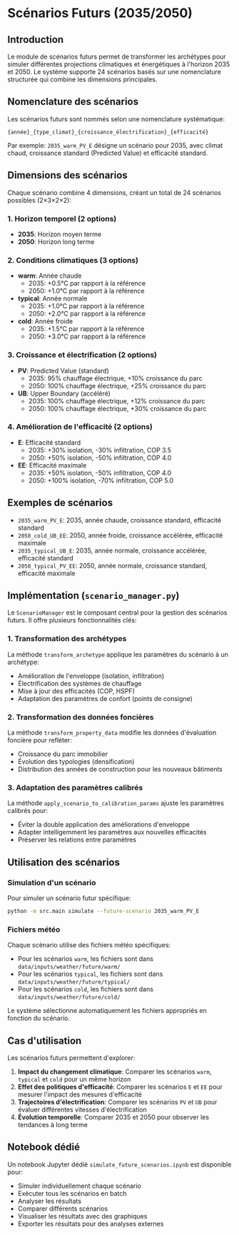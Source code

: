 # Scénarios Futurs (2035/2050)

## Introduction

Le module de scénarios futurs permet de transformer les archétypes pour simuler différentes projections climatiques et énergétiques à l'horizon 2035 et 2050. Le système supporte 24 scénarios basés sur une nomenclature structurée qui combine les dimensions principales.

## Nomenclature des scénarios

Les scénarios futurs sont nommés selon une nomenclature systématique:

```
{année}_{type_climat}_{croissance_électrification}_{efficacité}
```

Par exemple: `2035_warm_PV_E` désigne un scénario pour 2035, avec climat chaud, croissance standard (Predicted Value) et efficacité standard.

## Dimensions des scénarios

Chaque scénario combine 4 dimensions, créant un total de 24 scénarios possibles (2×3×2×2):

### 1. Horizon temporel (2 options)

- **2035**: Horizon moyen terme
- **2050**: Horizon long terme

### 2. Conditions climatiques (3 options)

- **warm**: Année chaude
  * 2035: +0.5°C par rapport à la référence
  * 2050: +1.0°C par rapport à la référence
- **typical**: Année normale
  * 2035: +1.0°C par rapport à la référence
  * 2050: +2.0°C par rapport à la référence
- **cold**: Année froide 
  * 2035: +1.5°C par rapport à la référence
  * 2050: +3.0°C par rapport à la référence

### 3. Croissance et électrification (2 options)

- **PV**: Predicted Value (standard)
  * 2035: 95% chauffage électrique, +10% croissance du parc
  * 2050: 100% chauffage électrique, +25% croissance du parc
- **UB**: Upper Boundary (accéléré)
  * 2035: 100% chauffage électrique, +12% croissance du parc
  * 2050: 100% chauffage électrique, +30% croissance du parc

### 4. Amélioration de l'efficacité (2 options)

- **E**: Efficacité standard
  * 2035: +30% isolation, -30% infiltration, COP 3.5
  * 2050: +50% isolation, -50% infiltration, COP 4.0
- **EE**: Efficacité maximale
  * 2035: +50% isolation, -50% infiltration, COP 4.0
  * 2050: +100% isolation, -70% infiltration, COP 5.0

## Exemples de scénarios

- `2035_warm_PV_E`: 2035, année chaude, croissance standard, efficacité standard
- `2050_cold_UB_EE`: 2050, année froide, croissance accélérée, efficacité maximale
- `2035_typical_UB_E`: 2035, année normale, croissance accélérée, efficacité standard
- `2050_typical_PV_EE`: 2050, année normale, croissance standard, efficacité maximale

## Implémentation (`scenario_manager.py`)

Le `ScenarioManager` est le composant central pour la gestion des scénarios futurs. Il offre plusieurs fonctionnalités clés:

### 1. Transformation des archétypes

La méthode `transform_archetype` applique les paramètres du scénario à un archétype:
- Amélioration de l'enveloppe (isolation, infiltration)
- Électrification des systèmes de chauffage
- Mise à jour des efficacités (COP, HSPF)
- Adaptation des paramètres de confort (points de consigne)

### 2. Transformation des données foncières

La méthode `transform_property_data` modifie les données d'évaluation foncière pour refléter:
- Croissance du parc immobilier
- Évolution des typologies (densification)
- Distribution des années de construction pour les nouveaux bâtiments

### 3. Adaptation des paramètres calibrés

La méthode `apply_scenario_to_calibration_params` ajuste les paramètres calibrés pour:
- Éviter la double application des améliorations d'enveloppe
- Adapter intelligemment les paramètres aux nouvelles efficacités
- Préserver les relations entre paramètres

## Utilisation des scénarios

### Simulation d'un scénario

Pour simuler un scénario futur spécifique:

```bash
python -m src.main simulate --future-scenario 2035_warm_PV_E
```

### Fichiers météo

Chaque scénario utilise des fichiers météo spécifiques:

- Pour les scénarios `warm`, les fichiers sont dans `data/inputs/weather/future/warm/`
- Pour les scénarios `typical`, les fichiers sont dans `data/inputs/weather/future/typical/`
- Pour les scénarios `cold`, les fichiers sont dans `data/inputs/weather/future/cold/`

Le système sélectionne automatiquement les fichiers appropriés en fonction du scénario.

## Cas d'utilisation

Les scénarios futurs permettent d'explorer:

1. **Impact du changement climatique**: Comparer les scénarios `warm`, `typical` et `cold` pour un même horizon
2. **Effet des politiques d'efficacité**: Comparer les scénarios `E` et `EE` pour mesurer l'impact des mesures d'efficacité
3. **Trajectoires d'électrification**: Comparer les scénarios `PV` et `UB` pour évaluer différentes vitesses d'électrification
4. **Évolution temporelle**: Comparer 2035 et 2050 pour observer les tendances à long terme

## Notebook dédié

Un notebook Jupyter dédié `simulate_future_scenarios.ipynb` est disponible pour:
- Simuler individuellement chaque scénario
- Exécuter tous les scénarios en batch
- Analyser les résultats
- Comparer différents scénarios
- Visualiser les résultats avec des graphiques
- Exporter les résultats pour des analyses externes 